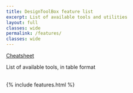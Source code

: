 ```yaml
---
title: DesignToolBox feature list
excerpt: List of available tools and utilities
layout: full
classes: wide
permalink: /features/
classes: wide
---
```

<div class="text-right"><a class="btn btn--info btn--x-large" href="/dstlbx/commands">Cheatsheet</a><p>List of available tools, in table format</p></div>

<br>
{% include features.html %}
